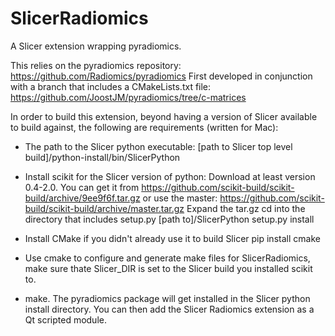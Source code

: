 # SlicerRadiomics
A Slicer extension wrapping pyradiomics.

This relies on the pyradiomics repository:
https://github.com/Radiomics/pyradiomics
First developed in conjunction with a branch that includes a CMakeLists.txt file:
https://github.com/JoostJM/pyradiomics/tree/c-matrices

In order to build this extension, beyond having a version of Slicer available to build
against, the following are requirements (written for Mac):

- The path to the Slicer python executable:
  [path to Slicer top level build]/python-install/bin/SlicerPython

- Install scikit for the Slicer version of python:
  Download at least version 0.4-2.0. You can get it from https://github.com/scikit-build/scikit-build/archive/9ee9f6f.tar.gz or use the master: https://github.com/scikit-build/scikit-build/archive/master.tar.gz
  Expand the tar.gz
  cd into the directory that includes setup.py
  [path to]/SlicerPython setup.py install

- Install CMake if you didn't already use it to build Slicer
  pip install cmake

- Use cmake to configure and generate make files for SlicerRadiomics, make sure thate Slicer_DIR is set to the Slicer build you installed scikit to.

- make. The pyradiomics package will get installed in the Slicer python install directory. You can then add the Slicer Radiomics extension as a Qt scripted module.
